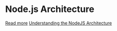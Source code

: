# Node.js Architecture

[Read more](https://radixweb.com/nodejs-architecture)
[Understanding the NodeJS Architecture](https://www.turing.com/kb/understanding-the-nodejs-architecture)
